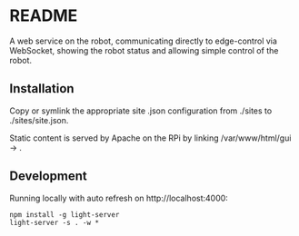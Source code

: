 # README

A web service on the robot, communicating directly to edge-control via WebSocket, showing the robot status and allowing simple control of the robot. 

## Installation

Copy or symlink the appropriate site .json configuration from ./sites to ./sites/site.json.

Static content is served by Apache on the RPi by linking /var/www/html/gui -> .

## Development

Running locally with auto refresh on http://localhost:4000:

    npm install -g light-server 
    light-server -s . -w *
